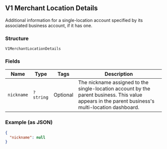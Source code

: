 ## V1 Merchant Location Details

Additional information for a single-location account specified by its associated business account, if it has one.

### Structure

`V1MerchantLocationDetails`

### Fields

| Name | Type | Tags | Description |
|  --- | --- | --- | --- |
| `nickname` | `?string` | Optional | The nickname assigned to the single-location account by the parent business. This value appears in the parent business's multi-location dashboard. |

### Example (as JSON)

```json
{
  "nickname": null
}
```

